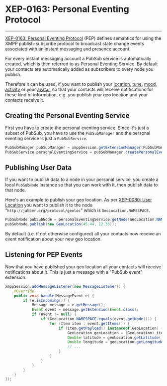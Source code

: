 # XEP-0163: Personal Eventing Protocol
---

[XEP-0163: Personal Eventing Protocol][PEP] (PEP) defines semantics for using the XMPP publish-subscribe protocol to broadcast state change events associated with an instant messaging and presence account.

For every instant messaging account a PubSub service is automatically created, which is then referred to as Personal Eventing Service. By default your contacts are automatically added as subscribers to every node you publish.

Therefore it can be used, if you want to publish your [location][GeoLocation], [tune][Tune], [mood][Mood], [activity][Activity] or your [avatar][Avatar], so that your contacts will receive notifications for these kind of information, e.g. you publish your geo location and your contacts receive it.

## Creating the Personal Eventing Service

First you have to create the personal eventing service. Since it\'s just a subset of PubSub, you have to use the `PubSubManager` and the personal eventing service is just a `PubSubService`.

```java
PubSubManager pubSubManager = xmppSession.getExtensionManager(PubSubManager.class);
PubSubService personalEventingService = pubSubManager.createPersonalEventingService();
```

## Publishing User Data

If you want to publish data to a node in your personal service, you create a local `PubSubNode` instance so that you can work with it, then publish data to that node.

Here\'s an example to publish your geo location. As per [XEP-0080: User Location][GeoLocation] you want to publish it to the node \"`http://jabber.org/protocol/geoloc`\" which is `GeoLocation.NAMESPACE`.

```java
PubSubNode pubSubNode = personalEventingService.getNode(GeoLocation.NAMESPACE);
pubSubNode.publish(new GeoLocation(45.44, 12.33));
```

By default (i.e. if not otherwise configured) all your contacts now receive an event notification about your new geo location.

## Listening for PEP Events

Now that you have published your geo location all your contacts will receive notifications about it. This is just a message with a \"PubSub event\" extension.

```java
xmppSession.addMessageListener(new MessageListener() {
    @Override
    public void handle(MessageEvent e) {
        if (e.isIncoming()) {
            Message message = e.getMessage();
            Event event = message.getExtension(Event.class);
            if (event != null) {
                if (GeoLocation.NAMESPACE.equals(event.getNode())) {
                    for (Item item : event.getItems()) {
                        if (item.getPayload() instanceof GeoLocation) {
                            GeoLocation geoLocation = (GeoLocation) item.getPayload();
                            Double latitude = geoLocation.getLatitude();   // 45.44
                            Double longitude = geoLocation.getLongitude(); // 12.33
                            // ...
                        }
                    }
                }
            }
        }
    }
});
```

[GeoLocation]: http://xmpp.org/extensions/xep-0080.html "XEP-0080: User Location"
[Mood]: http://xmpp.org/extensions/xep-0107.html "XEP-0107: User Mood"
[Activity]: http://xmpp.org/extensions/xep-0108.html "XEP-0108: User Activity"
[Avatar]: http://xmpp.org/extensions/xep-0084.html "XEP-0084: User Avatar"
[Tune]: http://xmpp.org/extensions/xep-0118.html "XEP-0118: User Tune"
[PubSub]: http://xmpp.org/extensions/xep-0060.html "XEP-0060: Publish-Subscribe"
[PEP]: http://xmpp.org/extensions/xep-0163.html "XEP-0163: Personal Eventing Protocol"